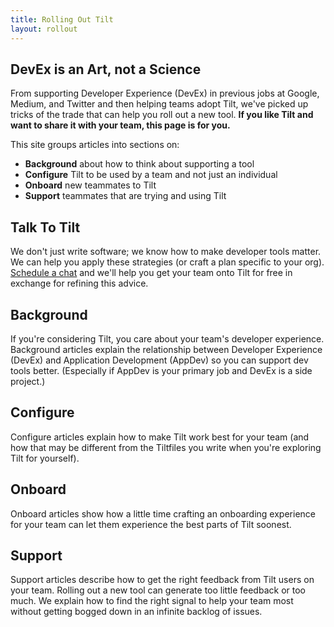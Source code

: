 ```yaml
---
title: Rolling Out Tilt
layout: rollout
---
```


## DevEx is an Art, not a Science

From supporting Developer Experience (DevEx) in previous jobs at Google, Medium, and Twitter and then helping teams adopt Tilt,
we've picked up tricks of the trade that can help you roll out a new tool.
**If you like Tilt and want to share it with your team, this page is for you.**

This site groups articles into sections on:
* **Background** about how to think about supporting a tool
* **Configure** Tilt to be used by a team and not just an individual
* **Onboard** new teammates to Tilt
* **Support** teammates that are trying and using Tilt

## Talk To Tilt
We don't just write software; we know how to make developer tools matter. We can help you apply these strategies (or craft a plan specific to your org). [Schedule a chat](https://calendly.com/dbentley/tilt-enterprise) and we'll help you get your team onto Tilt for free in exchange for refining this advice.

## Background

If you're considering Tilt, you care about your team's developer experience. Background articles explain the relationship between Developer Experience (DevEx) and Application Development (AppDev) so you can support dev tools better. (Especially if AppDev is your primary job and DevEx is a side project.)

## Configure

Configure articles explain how to make Tilt work best for your team (and how that may be different from the Tiltfiles you write when you're exploring Tilt for yourself).

## Onboard

Onboard articles show how a little time crafting an onboarding experience for your team can let them experience the best parts of Tilt soonest.


## Support

Support articles describe how to get the right feedback from Tilt users on your team. Rolling out a new tool can generate too little feedback or too much.
We explain how to find the right signal to help your team most without getting bogged down in an infinite backlog of issues.